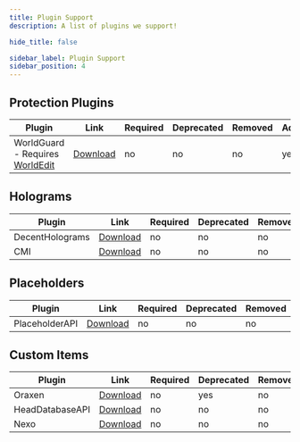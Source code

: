 ```yaml
---
title: Plugin Support
description: A list of plugins we support!

hide_title: false

sidebar_label: Plugin Support
sidebar_position: 4
---
```

## Protection Plugins
| Plugin                                                             | Link                                         | Required | Deprecated | Removed | Added | Planned |
|--------------------------------------------------------------------|----------------------------------------------|----------|------------|---------|-------|---------|
| WorldGuard - Requires [WorldEdit](https://enginehub.org/worldedit) | [Download](https://enginehub.org/worldguard) | no       | no         | no      | yes   | N/A     |

## Holograms
| Plugin          | Link                                                                                                                                | Required | Deprecated | Removed | Added | Planned |
|-----------------|-------------------------------------------------------------------------------------------------------------------------------------|----------|------------|---------|-------|---------|
| DecentHolograms | [Download](https://modrinth.com/plugin/decentholograms)                                                                             | no       | no         | no      | yes   | N/A     |
| CMI             | [Download](https://www.spigotmc.org/resources/cmi-298-commands-insane-kits-portals-essentials-economy-mysql-sqlite-much-more.3742/) | no       | no         | no      | yes   | N/A     |     

## Placeholders
| Plugin         | Link                                                          | Required | Deprecated | Removed | Added | Planned |
|----------------|---------------------------------------------------------------|----------|------------|---------|-------|---------|
| PlaceholderAPI | [Download](https://hangar.papermc.io/HelpChat/PlaceholderAPI) | no       | no         | no      | yes   | N/A     |

## Custom Items
| Plugin          | Link                                                                                                                                                  | Required | Deprecated | Removed | Added | Planned |
|-----------------|-------------------------------------------------------------------------------------------------------------------------------------------------------|----------|------------|---------|-------|---------|
| Oraxen          | [Download](https://www.spigotmc.org/resources/%E2%98%84%EF%B8%8F-oraxen-custom-items-blocks-emotes-furniture-resourcepack-and-gui-1-18-1-20-4.72448/) | no       | yes        | no      | yes   | N/A     |
| HeadDatabaseAPI | [Download](https://www.spigotmc.org/resources/head-database.14280/)                                                                                   | no       | no         | no      | yes   | N/A     |
| Nexo            | [Download](https://polymart.org/resource/nexo.6901)                                                                                                   | no       | no         | no      | no    | yes     |